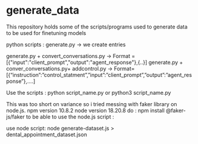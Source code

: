 # generate_data
This repository holds some of the scripts/programs used to generate data to be used for finetuning models 

python scripts :
generate.py -> we create entries 

generate.py + convert_conversations.py -> Format = [{"input":"client_prompt","output":"agent_response"},{..}]
generate.py + conver_conversations.py+ addcontrol.py -> Format=[{“instruction”:”control_statment”,”input”:”client_prompt”,”output”:”agent_response”},….]

Use the scripts :
python script_name.py
or 
python3 script_name.py

This was too short on variance so i tried messing with faker library on node.js.
npm version 10.8.2
node version 18.20.8
do :
npm install @faker-js/faker to be able to use the node.js script :

use node script:
node generate-dataset.js > dental_appointment_dataset.json
